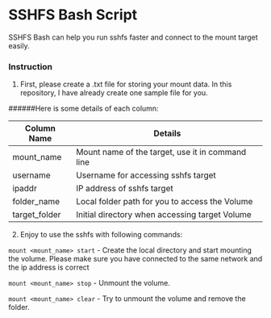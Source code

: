 # SSHFS Bash Script

SSHFS Bash can help you run sshfs faster and connect to the mount target easily.

### Instruction

1. First, please create a .txt file for storing your mount data.
In this repository, I have already create one sample file for you.

######Here is some details of each column:

Column Name   | Details
------------- | -------
mount_name    | Mount name of the target, use it in command line
username      | Username for accessing sshfs target
ipaddr        | IP address of sshfs target
folder_name   | Local folder path for you to access the Volume
target_folder | Initial directory when accessing target Volume

2. Enjoy to use the sshfs with following commands:

```mount <mount_name> start``` - Create the local directory and start mounting the volume. Please make sure you have connected to the same network and the ip address is correct


```mount <mount_name> stop``` - Unmount the volume.


```mount <mount_name> clear``` - Try to unmount the volume and remove the folder.